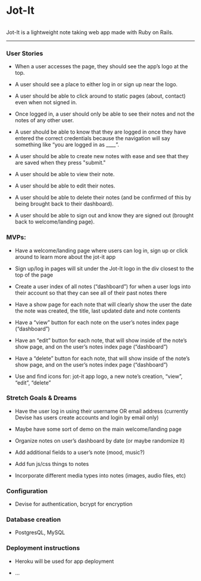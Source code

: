 # Jot-It

<p align="center">
<img src="">
</p>

Jot-It is a lightweight note taking web app made with Ruby on Rails.

- - - -

### User Stories

- When a user accesses the page, they should see the app’s logo at the top.

- A user should see a place to either log in or sign up near the logo.

- A user should be able to click around to static pages (about, contact) even when not signed in.

- Once logged in, a user should only be able to see their notes and not the notes of any other user.

- A user should be able to know that they are logged in once they have entered the correct credentials because the navigation will say something like “you are logged in as ____”.

- A user should be able to create new notes with ease and see that they are saved when they press "submit."

- A user should be able to view their note.

- A user should be able to edit their notes.

- A user should be able to delete their notes (and be confirmed of this by being brought back to their dashboard).

- A user should be able to sign out and know they are signed out (brought back to welcome/landing page).

### MVPs:

- Have a welcome/landing page where users can log in, sign up or click around to learn more about the jot-it app

- Sign up/log in pages will sit under the Jot-It logo in the div closest to the top of the page

- Create a user index of all notes (“dashboard”) for when a user logs into their account so that they can see all of their past notes there

- Have a show page for each note that will clearly show the user the date the note was created, the title, last updated date and note contents

- Have a “view” button for each note on the user’s notes index page (“dashboard”)

- Have an “edit” button for each note, that will show inside of the note’s show page, and on the user’s notes index page (“dashboard”)

- Have a “delete” button for each note, that will show inside of the note’s show page, and on the user’s notes index page (“dashboard”)

- Use and find icons for: jot-it app logo, a new note’s creation, “view”, “edit”, “delete”

### Stretch Goals & Dreams

- Have the user log in using their username OR email address (currently Devise has users create accounts and login by email only)

- Maybe have some sort of demo on the main welcome/landing page

- Organize notes on user’s dashboard by date (or maybe randomize it)

- Add additional fields to a user’s note (mood, music?)

- Add fun js/css things to notes

- Incorporate different media types into notes (images, audio files, etc)

### Configuration

* Devise for authentication, bcrypt for encryption

### Database creation

* PostgresQL, MySQL

### Deployment instructions

* Heroku will be used for app deployment


* ...

